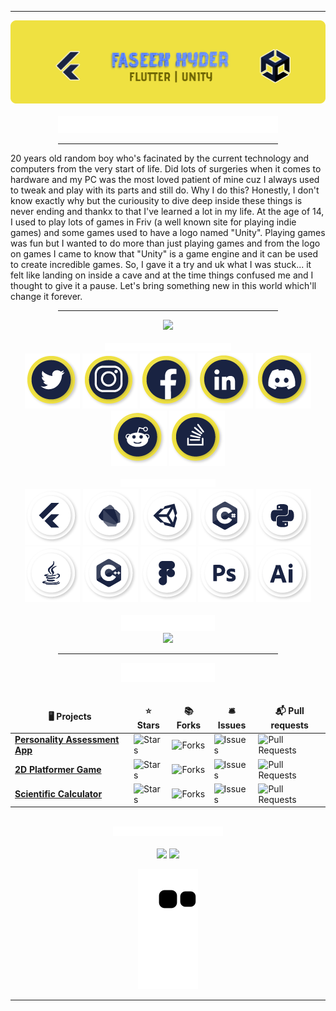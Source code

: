 <div class = "header">
	<hr>
	<img src = "https://github.com/faseehhyder/faseehhyder/blob/main/Images/Banner.png"/>
</div>

<div class = "heading_detail" align = "center">
	<br>
	<img src = "https://github.com/faseehhyder/faseehhyder/blob/main/Images/DETAIL.png" width = "70%">
	<br>
	<hr width="70%">
</div>
<div>
<p> 20 years old random boy who's facinated by the current technology and computers from the very start of life.
	Did lots of surgeries when it comes to hardware and my PC was the most loved patient of mine cuz I always used to tweak and play with its parts and still do.
	Why I do this? Honestly, I don't know exactly why but the curiousity to dive deep inside these things is never ending and thankx to that I've learned a lot in
	my life. At the age of 14, I used to play lots of games in Friv (a well known site for playing indie games) and some games used to have a logo named "Unity".
	Playing games was fun but I wanted to do more than just playing games and from the logo on games I came to know that "Unity" is a game engine and it can be 
	used to create incredible games. So, I gave it a try and uk what I was stuck... it felt like landing on inside a cave and at the time things confused me and I
	thought to give it a pause.
	Let's bring something new in this world which'll change it forever.
</p>
</div>
<div align ="center">
	<hr width="70%">
<img src="https://komarev.com/ghpvc/?username=faseehhyder&color=192342"/>
</div>
<div align = "center">
<br>
<img src = "https://github.com/faseehhyder/faseehhyder/blob/main/Images/PLACES%20YOU%20CAN%20FIND%20ME%20IN.png" width = "40%"/>
</div>
  <div align="center">
      <img src="https://github.com/faseehhyder/faseehhyder/blob/main/Icons/Twitter.png">
      <img src="https://github.com/faseehhyder/faseehhyder/blob/main/Icons/Instagram.png">
      <img src="https://github.com/faseehhyder/faseehhyder/blob/main/Icons/Facebook.png">
      <img src="https://github.com/faseehhyder/faseehhyder/blob/main/Icons/LinkedIn.png">
      <img src="https://github.com/faseehhyder/faseehhyder/blob/main/Icons/Discord.png">
      <img src="https://github.com/faseehhyder/faseehhyder/blob/main/Icons/Reddit.png">
      <img src="https://github.com/faseehhyder/faseehhyder/blob/main/Icons/Stackover%20Flow.png">
  </div>
  
<div class = "tools_languages" align = "center">
	<br>
	<img src = "https://github.com/faseehhyder/faseehhyder/blob/main/Images/Tool_Languages.png" width = "30%"/>
	<br>
	<img src = "https://github.com/faseehhyder/faseehhyder/blob/main/Images/Flutter.png"/>
	<img src = "https://github.com/faseehhyder/faseehhyder/blob/main/Icons/Dart.png"/>
	<img src = "https://github.com/faseehhyder/faseehhyder/blob/main/Icons/Unity.png"/>
	<img src = "https://github.com/faseehhyder/faseehhyder/blob/main/Icons/C%23.png"/>
	<img src = "https://github.com/faseehhyder/faseehhyder/blob/main/Icons/Python.png"/>
	<img src = "https://github.com/faseehhyder/faseehhyder/blob/main/Icons/Java.png"/>
	<img src = "https://github.com/faseehhyder/faseehhyder/blob/main/Icons/CPP.png"/>
	<img src = "https://github.com/faseehhyder/faseehhyder/blob/main/Icons/Figma.png"/>
	<img src = "https://github.com/faseehhyder/faseehhyder/blob/main/Icons/Photoshop.png"/>
	<img src = "https://github.com/faseehhyder/faseehhyder/blob/main/Icons/Illustrator.png"/>
	</div>
	<div class = "music" align = "center">	
	<br>
	<img src = "https://github.com/faseehhyder/faseehhyder/blob/main/Images/LISTENING.png" width = "150px"/>
	<br>
<img src = "https://spotify-github-profile.vercel.app/api/view?uid=hlerx6966y3z1l53bz2ixfhfw&cover_image=true&theme=natemoo-re&bar_color=fbfe39&bar_color_cover=false">
</div>
<div class="projects" align="center">	
	<hr width="70%">
	<img src = "https://github.com/faseehhyder/faseehhyder/blob/main/Images/projects.png" width = "150px"/>								<br>
	<br>
<table>
  <thead align="center">
    <tr border: none;>
      <td><b>🖥️ Projects</b></td>
      <td><b>⭐ Stars</b></td>
      <td><b>📚 Forks</b></td>
      <td><b>🛎 Issues</b></td>
      <td><b>📬 Pull requests</b></td>
    </tr>
  </thead>
  <tbody>
    <tr>
      <td><a href="https://github.com/faseehhyder/personality_tester"><b>Personality Assessment App</b></a></td>
      <td><img alt="Stars" src="https://img.shields.io/github/stars/faseehhyder/personality_tester?style=flat&labelColor=343b41"/></td>
      <td><img alt="Forks" src="https://img.shields.io/github/forks/faseehhyder/personality_tester?style=flat&labelColor=343b41"/></td>
      <td><img alt="Issues" src="https://img.shields.io/github/issues/faseehhyder/personality_tester?style=flat&labelColor=343b41"/></td>
      <td><img alt="Pull Requests" src="https://img.shields.io/github/issues-pr/faseehhyder/personality_tester?style=flat&labelColor=343b41"/></td>
    </tr>
	  <tr>
      <td><a href="https://github.com/faseehhyder/2d-platfomer-game"><b>2D Platformer Game</b></a></td>
      <td><img alt="Stars" src="https://img.shields.io/github/stars/faseehhyder/2d-platfomer-game?style=flat&labelColor=343b41"/></td>
      <td><img alt="Forks" src="https://img.shields.io/github/forks/faseehhyder/2d-platfomer-game?style=flat&labelColor=343b41"/></td>
      <td><img alt="Issues" src="https://img.shields.io/github/issues/faseehhyder/2d-platfomer-game?style=flat&labelColor=343b41"/></td>
      <td><img alt="Pull Requests" src="https://img.shields.io/github/issues-pr/faseehhyder/2d-platfomer-game?style=flat&labelColor=343b41"/></td>
    </tr>
    <tr>
      <td><a href="https://github.com/faseehhyder/scientific-calculator"><b>Scientific Calculator</b></a></td>
      <td><img alt="Stars" src="https://img.shields.io/github/stars/faseehhyder/scientific-calculator?style=flat&labelColor=343b41"/></td>
      <td><img alt="Forks" src="https://img.shields.io/github/forks/faseehhyder/scientific-calculator?style=flat&labelColor=343b41"/></td>
      <td><img alt="Issues" src="https://img.shields.io/github/issues/faseehhyder/scientific-calculator?style=flate&labelColor=343b41"/></td>
      <td><img alt="Pull Requests" src="https://img.shields.io/github/issues-pr/faseehhyder/scientific-calculator?style=flat&labelColor=343b41"/></td>
    </tr>
  </tbody>
</table>
</div>
<p align="center">
	<br>
<img src = "https://github.com/faseehhyder/faseehhyder/blob/main/Images/contribution_states.png" width = "35%"/>
	<br>
	<br>
  <img width="400px" src="https://github-readme-stats.vercel.app/api?username=faseehhyder&count_private=true&ring=0c1329show_icons=true&hide_border=true&&bg_color=efe141&title_color=0c1329&icon_color=0c1329&text_color=0c1329" />
  <img width="400px" src="https://github-readme-streak-stats.herokuapp.com?user=faseehhyder&hide_border=true&fire=C77800&ring=0c1329&background=efe141&text_color=0c1329" />
</p>
<div align="center"> <img src="https://raw.githubusercontent.com/muhiqsimui/muhiqsimui/output/github-contribution-grid-snake.svg" /></div>
 <hr>

